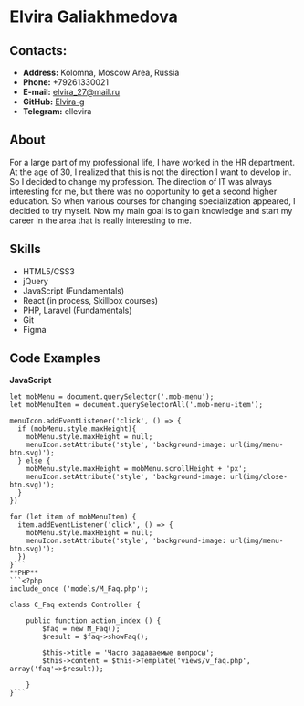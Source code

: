 # Elvira Galiakhmedova

## Contacts:

* **Address:** Kolomna, Moscow Area, Russia
* **Phone:** +79261330021
* **E-mail:** elvira_27@mail.ru
* **GitHub:** [Elvira-g](https://github.com/Elvira-g)
* **Telegram:** ellevira

## About
For a large part of my professional life, I have worked in the HR department. At the age of 30, I realized that this is not the direction I want to develop in. So I decided to change my profession. The direction of IT was always interesting for me, but there was no opportunity to get a second higher education. So when various courses for changing specialization appeared, I decided to try myself. Now my main goal is to gain knowledge and start my career in the area that is really interesting to me.

## Skills
* HTML5/CSS3
* jQuery
* JavaScript (Fundamentals)
* React (in process, Skillbox courses)
* PHP, Laravel (Fundamentals)
* Git
* Figma

## Code Examples
**JavaScript**

```let menuIcon = document.querySelector('.mob-menu-icon');
let mobMenu = document.querySelector('.mob-menu');
let mobMenuItem = document.querySelectorAll('.mob-menu-item');

menuIcon.addEventListener('click', () => {
  if (mobMenu.style.maxHeight){
    mobMenu.style.maxHeight = null;
    menuIcon.setAttribute('style', 'background-image: url(img/menu-btn.svg)');
  } else {
    mobMenu.style.maxHeight = mobMenu.scrollHeight + 'px';
    menuIcon.setAttribute('style', 'background-image: url(img/close-btn.svg)');
  }
})

for (let item of mobMenuItem) {
  item.addEventListener('click', () => {
    mobMenu.style.maxHeight = null;
    menuIcon.setAttribute('style', 'background-image: url(img/menu-btn.svg)');
  })
}```
**PHP**
```<?php
include_once ('models/M_Faq.php');

class C_Faq extends Controller {

    public function action_index () {
        $faq = new M_Faq();
        $result = $faq->showFaq();

        $this->title = 'Часто задаваемые вопросы';
        $this->content = $this->Template('views/v_faq.php', array('faq'=>$result));

    }
}```




